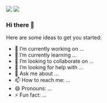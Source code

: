 <img style="display:inline" src="https://github-readme-stats.vercel.app/api/top-langs/?username=Gravity10" />
<img style="display:inline" src="https://github-readme-stats.vercel.app/api/?username=Gravity10" />

### Hi there 👋

Here are some ideas to get you started:

- 🔭 I’m currently working on ...
- 🌱 I’m currently learning ...
- 👯 I’m looking to collaborate on ...
- 🤔 I’m looking for help with ...
- 💬 Ask me about ...
- 📫 How to reach me: ...
- 😄 Pronouns: ...
- ⚡ Fun fact: ...
